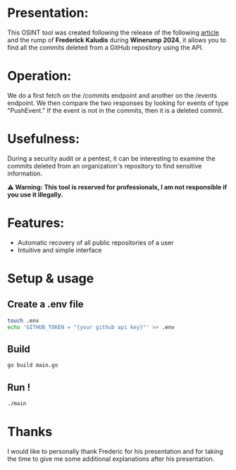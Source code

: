 # Presentation:
This OSINT tool was created following the release of the following [article](https://trufflesecurity.com/blog/anyone-can-access-deleted-and-private-repo-data-github) and the rump of **Frederick Kaludis** during **Winerump 2024**, it allows you to find all the commits deleted from a GitHub repository using the API.

# Operation:
We do a first fetch on the /commits endpoint and another on the /events endpoint. We then compare the two responses by looking for events of type "PushEvent." If the event is not in the commits, then it is a deleted commit.

# Usefulness:
During a security audit or a pentest, it can be interesting to examine the commits deleted from an organization's repository to find sensitive information.

**⚠️ Warning: This tool is reserved for professionals, I am not responsible if you use it illegally.**

# Features:
- Automatic recovery of all public repositories of a user
- Intuitive and simple interface

# Setup & usage

## Create a .env file

```bash
touch .env
echo 'GITHUB_TOKEN = "{your github api key}"' >> .env
```

## Build 
```bash
go build main.go
```

## Run ! 
```bash
./main
```


# Thanks

I would like to personally thank Frederic for his presentation and for taking the time to give me some additional explanations after his presentation.
